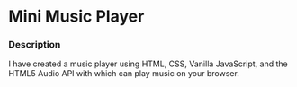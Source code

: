 # Mini Music Player

### Description
I have created a music player using HTML, CSS, Vanilla JavaScript, and the HTML5 Audio API with which can play music on your browser.




